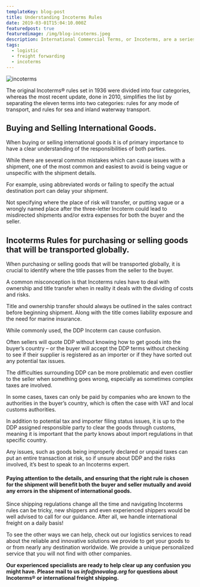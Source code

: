 ```yaml
---
templateKey: blog-post
title: Understanding Incoterms Rules
date: 2019-03-01T15:04:10.000Z
featuredpost: true
featuredimage: /img/blog-incoterms.jpeg
description: International Commercial Terms, or Incoterms, are a series of defined commercial terms published by the International Chamber of Commerce and intended to clearly communicate the tasks, costs, and risks associated with the international sale and transport of goods.
tags:
  - logistic
  - freight forwarding
  - incoterms
---
```

![incoterms](/img/blog-incoterms.jpeg)

The original Incoterms® rules set in 1936 were divided into four categories, whereas the most recent update, done in 2010, simplifies the list by separating the eleven terms into two categories: rules for any mode of transport, and rules for sea and inland waterway transport.

## Buying and Selling International Goods.
When buying or selling international goods it is of primary importance to have a clear understanding of the responsibilities of both parties.

While there are several common mistakes which can cause issues with a shipment, one of the most common and easiest to avoid is being vague or unspecific with the shipment details.

For example, using abbreviated words or failing to specify the actual destination port can delay your shipment.

Not specifying where the place of risk will transfer, or putting vague or a wrongly named place after the three-letter Incoterm could lead to misdirected shipments and/or extra expenses for both the buyer and the seller.

## Incoterms Rules for purchasing or selling goods that will be transported globally.
When purchasing or selling goods that will be transported globally, it is crucial to identify where the title passes from the seller to the buyer.

A common misconception is that Incoterms rules have to deal with ownership and title transfer when in reality it deals with the dividing of costs and risks.

Title and ownership transfer should always be outlined in the sales contract before beginning shipment. Along with the title comes liability exposure and the need for marine insurance.

While commonly used, the DDP Incoterm can cause confusion.

Often sellers will quote DDP without knowing how to get goods into the buyer’s country – or the buyer will accept the DDP terms without checking to see if their supplier is registered as an importer or if they have sorted out any potential tax issues.

The difficulties surrounding DDP can be more problematic and even costlier to the seller when something goes wrong, especially as sometimes complex taxes are involved.

In some cases, taxes can only be paid by companies who are known to the authorities in the buyer’s country, which is often the case with VAT and local customs authorities.

In addition to potential tax and importer filing status issues, it is up to the DDP assigned responsible party to clear the goods through customs, meaning it is important that the party knows about import regulations in that specific country.

Any issues, such as goods being improperly declared or unpaid taxes can put an entire transaction at risk, so if unsure about DDP and the risks involved, it’s best to speak to an Incoterms expert.

#### Paying attention to the details, and ensuring that the right rule is chosen for the shipment will benefit both the buyer and seller mutually and avoid any errors in the shipment of international goods.

Since shipping regulations change all the time and navigating Incoterms rules can be tricky, new shippers and even experienced shippers would be well advised to call for our guidance. After all, we handle international freight on a daily basis!

To see the other ways we can help, check out our logistics services to read about the reliable and innovative solutions we provide to get your goods to or from nearly any destination worldwide. We provide a unique personalized service that you will not find with other companies.

**Our experienced specialists are ready to help clear up any confusion you might have. Please mail to us _info@novalog.org_ for questions about Incoterms® or international freight shipping.**